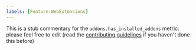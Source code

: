 ```yaml
---
labels: [Feature:WebExtensions]
---
```


This is a stub commentary for the `addons.has_installed_addons` metric: please feel free to edit (read the
[contributing guidelines](https://github.com/mozilla/glean-annotations/blob/main/CONTRIBUTING.md)
if you haven't done this before)
